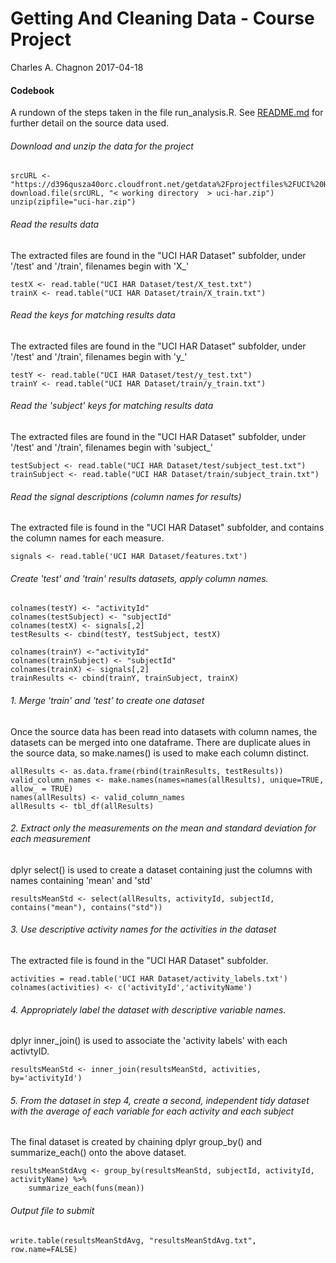 Getting And Cleaning Data - Course Project
================
Charles A. Chagnon
2017-04-18

#### Codebook

A rundown of the steps taken in the file run\_analysis.R. See [README.md](README.md) for further detail on the source data used.

###### Download and unzip the data for the project

    srcURL <- "https://d396qusza40orc.cloudfront.net/getdata%2Fprojectfiles%2FUCI%20HAR%20Dataset.zip"
    download.file(srcURL, "< working directory  > uci-har.zip")
    unzip(zipfile="uci-har.zip")

###### Read the results data

The extracted files are found in the "UCI HAR Dataset" subfolder, under '/test' and '/train', filenames begin with 'X\_'

    testX <- read.table("UCI HAR Dataset/test/X_test.txt")
    trainX <- read.table("UCI HAR Dataset/train/X_train.txt")

###### Read the keys for matching results data

The extracted files are found in the "UCI HAR Dataset" subfolder, under '/test' and '/train', filenames begin with 'y\_'

    testY <- read.table("UCI HAR Dataset/test/y_test.txt")
    trainY <- read.table("UCI HAR Dataset/train/y_train.txt")

###### Read the 'subject' keys for matching results data

The extracted files are found in the "UCI HAR Dataset" subfolder, under '/test' and '/train', filenames begin with 'subject\_'

    testSubject <- read.table("UCI HAR Dataset/test/subject_test.txt")
    trainSubject <- read.table("UCI HAR Dataset/train/subject_train.txt")

###### Read the signal descriptions (column names for results)

The extracted file is found in the "UCI HAR Dataset" subfolder, and contains the column names for each measure.

    signals <- read.table('UCI HAR Dataset/features.txt')

###### Create 'test' and 'train' results datasets, apply column names.

    colnames(testY) <- "activityId"
    colnames(testSubject) <- "subjectId"
    colnames(testX) <- signals[,2]
    testResults <- cbind(testY, testSubject, testX)

    colnames(trainY) <-"activityId"
    colnames(trainSubject) <- "subjectId"
    colnames(trainX) <- signals[,2] 
    trainResults <- cbind(trainY, trainSubject, trainX)

###### 1. Merge 'train' and 'test' to create one dataset

Once the source data has been read into datasets with column names, the datasets can be merged into one dataframe. There are duplicate alues in the source data, so make.names() is used to make each column distinct.

    allResults <- as.data.frame(rbind(trainResults, testResults))
    valid_column_names <- make.names(names=names(allResults), unique=TRUE, allow_ = TRUE)
    names(allResults) <- valid_column_names
    allResults <- tbl_df(allResults)

###### 2. Extract only the measurements on the mean and standard deviation for each measurement

dplyr select() is used to create a dataset containing just the columns with names containing 'mean' and 'std'

    resultsMeanStd <- select(allResults, activityId, subjectId, contains("mean"), contains("std"))

###### 3. Use descriptive activity names for the activities in the dataset

The extracted file is found in the "UCI HAR Dataset" subfolder.

    activities = read.table('UCI HAR Dataset/activity_labels.txt')
    colnames(activities) <- c('activityId','activityName')

###### 4. Appropriately label the dataset with descriptive variable names.

dplyr inner\_join() is used to associate the 'activity labels' with each activtyID.

    resultsMeanStd <- inner_join(resultsMeanStd, activities, by='activityId')

###### 5. From the dataset in step 4, create a second, independent tidy dataset with the average of each variable for each activity and each subject

The final dataset is created by chaining dplyr group\_by() and summarize\_each() onto the above dataset.

    resultsMeanStdAvg <- group_by(resultsMeanStd, subjectId, activityId, activityName) %>% 
        summarize_each(funs(mean))

###### Output file to submit

    write.table(resultsMeanStdAvg, "resultsMeanStdAvg.txt", row.name=FALSE)
